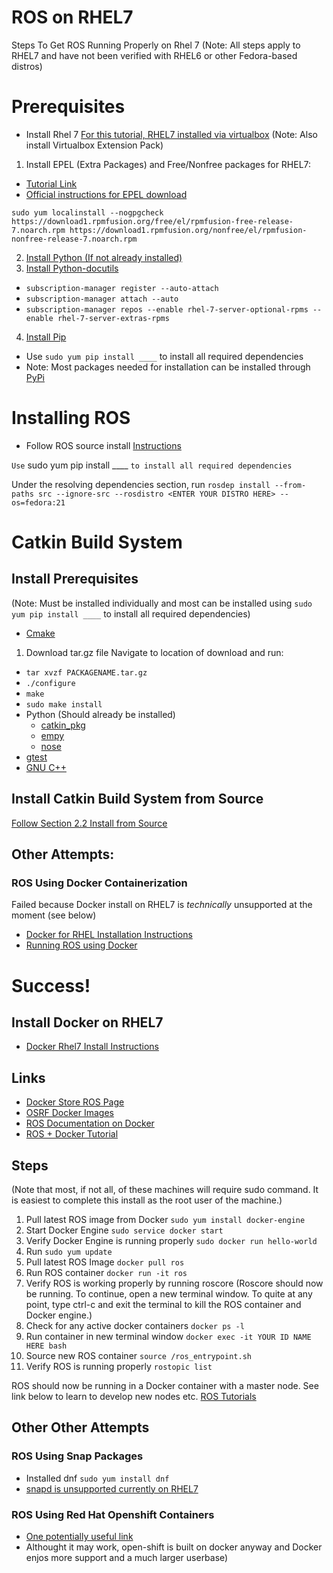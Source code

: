 # ROS on RHEL7

Steps To Get ROS Running Properly on Rhel 7 (Note: All steps apply to RHEL7 and have not been verified with RHEL6 or other Fedora-based distros)


# Prerequisites
* Install Rhel 7
[For this tutorial, RHEL7 installed via virtualbox](https://www.virtualbox.org/wiki/Downloads)
(Note: Also install Virtualbox Extension Pack)


1. Install EPEL (Extra Packages) and Free/Nonfree packages for RHEL7:
  * [Tutorial Link](https://www.cyberciti.biz/faq/installing-rhel-epel-repo-on-centos-redhat-7-x/)
  * [Official instructions for EPEL download](http://fedoraproject.org/wiki/EPEL/FAQ#howtouse)
  
 ` sudo yum localinstall --nogpgcheck https://download1.rpmfusion.org/free/el/rpmfusion-free-release-7.noarch.rpm https://download1.rpmfusion.org/nonfree/el/rpmfusion-nonfree-release-7.noarch.rpm `

2. [Install Python (If not already installed)](https://packaging.python.org/install_requirements_linux/)
3. [Install Python-docutils](https://www.rpmfind.net/linux/rpm2html/search.php?query=python-docutils)
* ` subscription-manager register --auto-attach `
* ` subscription-manager attach --auto `
* ` subscription-manager repos --enable rhel-7-server-optional-rpms --enable rhel-7-server-extras-rpms `

4. [Install Pip](https://www.liquidweb.com/kb/how-to-install-pip-on-centos-7/)
  * Use ` sudo yum pip install ____ ` to install all required dependencies
  * Note: Most packages needed for installation can be installed through [PyPi](https://pypi.python.org/pypi)

# Installing ROS
* Follow ROS source install [Instructions](http://wiki.ros.org/Installation/Source)

` Use ` sudo yum pip install ____ ` to install all required dependencies `

Under the resolving dependencies section, run ` rosdep install --from-paths src --ignore-src --rosdistro <ENTER YOUR DISTRO HERE> --os=fedora:21 `
    
# Catkin Build System
## Install Prerequisites
(Note: Must be installed individually and most can be installed using ` sudo yum pip install ____ ` to install all required dependencies)
* [Cmake](https://cmake.org/download/)
 1. Download tar.gz file
 Navigate to location of download and run:
 * ` tar xvzf PACKAGENAME.tar.gz `
 * ` ./configure `
 * ` make `
 * ` sudo make install `
* Python (Should already be installed)
  * [catkin_pkg](http://wiki.ros.org/catkin_pkg)
  * [empy](http://www.alcyone.com/pyos/empy/)
  * [nose](https://nose.readthedocs.io/en/latest/)
* [gtest](http://wiki.ros.org/gtest)
* [GNU C++](https://gcc.gnu.org/) 

## Install Catkin Build System from Source
[Follow Section 2.2 Install from Source](http://wiki.ros.org/catkin)


## Other Attempts:

### ROS Using Docker Containerization
Failed because Docker install on RHEL7 is *technically* unsupported at the moment (see below)

* [Docker for RHEL Installation Instructions](docs.docker.com/engine/installation/linux/rhel/)
* [Running ROS using Docker](https://store.docker.com/images/ros)

# Success!

## Install Docker on RHEL7
* [Docker Rhel7 Install Instructions](http://docs.master.dockerproject.org/engine/installation/linux/rhel/)

## Links
* [Docker Store ROS Page](https://store.docker.com/images/ros)
* [OSRF Docker Images](https://github.com/osrf/docker_images)
* [ROS Documentation on Docker](http://wiki.ros.org/docker)
* [ROS + Docker Tutorial](http://wiki.ros.org/docker/Tutorials/Docker)


## Steps
(Note that most, if not all, of these machines will require sudo command. It is easiest to complete this install as the root user of the machine.)
1. Pull latest ROS image from Docker
   ` sudo yum install docker-engine `
2. Start Docker Engine
   ` sudo service docker start `
3. Verify Docker Engine is running properly
   ` sudo docker run hello-world `
4. Run ` sudo yum update `
5. Pull latest ROS Image
   ` docker pull ros `
6. Run ROS container
   ` docker run -it ros `
7. Verify ROS is working properly by running roscore
   (Roscore should now be running. To continue, open a new terminal window. To quite at any point, type ctrl-c and exit the terminal to kill the ROS container and Docker engine.)
8. Check for any active docker containers
   ` docker ps -l `
9. Run container in new terminal window
   ` docker exec -it YOUR ID NAME HERE bash `
10. Source new ROS container
   ` source /ros_entrypoint.sh `
11. Verify ROS is running properly
   ` rostopic list `
   
ROS should now be running in a Docker container with a master node. See link below to learn to develop new nodes etc.
[ROS Tutorials](http://wiki.ros.org/ROS/Tutorials)

## Other Other Attempts

### ROS Using Snap Packages
* Installed dnf `sudo yum install dnf `
* [snapd is unsupported currently on RHEL7](https://snapcraft.io/docs/core/install)

### ROS Using Red Hat Openshift Containers
* [One potentially useful link](https://github.com/worldline/openshift-ros)
* Althought it may work, open-shift is built on docker anyway and Docker enjos more support and a much larger userbase)
